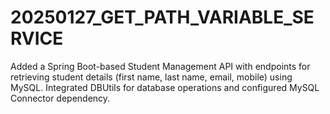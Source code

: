 # 20250127_GET_PATH_VARIABLE_SERVICE
Added a Spring Boot-based Student Management API with endpoints for retrieving student details (first name, last name, email, mobile) using MySQL. Integrated DBUtils for database operations and configured MySQL Connector dependency.
